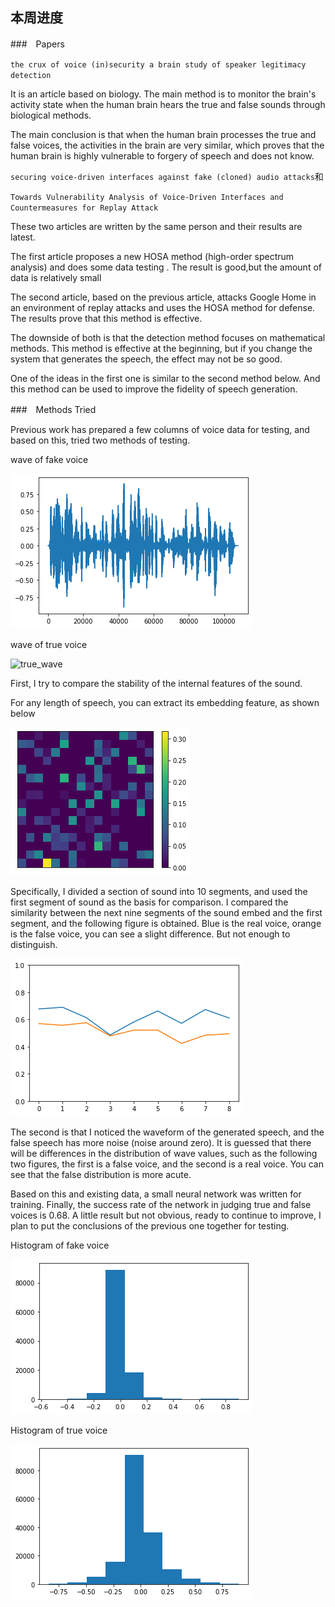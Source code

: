 ## 本周进度

###　Papers

`the crux of voice (in)security a brain study of speaker legitimacy detection`

It is an article based on biology. The main method is to monitor the brain's activity state when the human brain hears the true and false sounds through biological methods.

The main conclusion is that when the human brain processes the true and false voices, the activities in the brain are very similar, which proves that the human brain is highly vulnerable to forgery of speech and does not know.

`securing voice-driven interfaces against fake (cloned) audio attacks`和

`Towards Vulnerability Analysis of Voice-Driven Interfaces and Countermeasures for Replay Attack`

These two articles are written by the same person and their results are latest.

The first article proposes a new HOSA method (high-order spectrum analysis) and does some data testing . The result is good,but the amount of data is relatively small

The second article, based on the previous article, attacks Google Home in an environment of replay attacks and uses the HOSA method for defense. The results prove that this method is effective.



The downside of both is that the detection method focuses on mathematical methods. This method is effective at the beginning, but if you change the system that generates the speech, the effect may not be so good.

One of the ideas in the first one is similar to the second method below. And this method can be used to improve the fidelity of speech generation.



###　Methods Tried

Previous work has prepared a few columns of voice data for testing, and based on this, tried two methods of testing.

wave of fake voice

![fake_wav](fake_wav.png)

wave of true voice

![true_wave](true_wav.png)



First, I try to compare the stability of the internal features of the sound.

For any length of speech, you can extract its embedding feature, as shown below

![embed](embed.png)

Specifically, I divided a section of sound into 10 segments, and used the first segment of sound as the basis for comparison. I compared the similarity between the next nine segments of the sound embed and the first segment, and the following figure is obtained. Blue is the real voice, orange is the false voice, you can see a slight difference. But not enough to distinguish.

![true_fake_compare](compare.png)

The second is that I noticed the waveform of the generated speech, and the false speech has more noise (noise around zero). It is guessed that there will be differences in the distribution of wave values, such as the following two figures, the first is a false voice, and the second is a real voice. You can see that the false distribution is more acute.



Based on this and existing data, a small neural network was written for training. Finally, the success rate of the network in judging true and false voices is 0.68. A little result but not obvious, ready to continue to improve, I  plan to put the conclusions of the previous one together for testing.



Histogram of fake voice

![fake_hist](encoder_wav_fake.png)

Histogram of true voice

![true_hist](encoder_wav_true.png)

